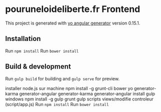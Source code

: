 # pouruneloideliberte.fr Frontend

This project is generated with [yo angular generator](https://github.com/yeoman/generator-angular)
version 0.15.1.

## Installation
Run `npm install` 
Run `bower install` 

## Build & development

Run `gulp build` for building and `gulp serve` for preview.

installer node.js sur machine
npm install -g grunt-cli bower yo generator-karma generator-angular
generator-karma 
generator-angular
install gulp windows
npm install -g gulp
grunt gulp
scripts views/modifie controleur (script/app.js)
Run `npm install` 
Run `bower install` 